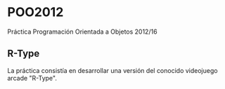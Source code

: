 # POO2012
Práctica Programación Orientada a Objetos 2012/16

## R-Type

La práctica consistía en desarrollar una versión del conocido videojuego arcade "R-Type".
